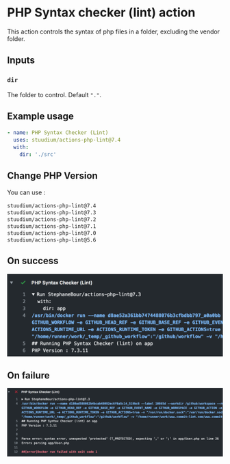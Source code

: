 # PHP Syntax checker (lint) action

This action controls the syntax of php files in a folder, excluding the vendor folder.

## Inputs

### `dir`

The folder to control. Default `"."`.

## Example usage

```yaml
- name: PHP Syntax Checker (Lint)
  uses: stuudium/actions-php-lint@7.4
  with:
    dir: './src'
```

## Change PHP Version

You can use :
```
stuudium/actions-php-lint@7.4
stuudium/actions-php-lint@7.3
stuudium/actions-php-lint@7.2
stuudium/actions-php-lint@7.1
stuudium/actions-php-lint@7.0
stuudium/actions-php-lint@5.6
```

## On success

![On success](docs/on-success.png)

## On failure

![On success](docs/on-failure.png)

